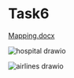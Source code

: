 # Task6
[Mapping.docx](https://github.com/user-attachments/files/17383694/Mapping.docx)


![hospital drawio](https://github.com/user-attachments/assets/6453b0e4-4194-4de5-a533-d91699f923bd)



![airlines drawio](https://github.com/user-attachments/assets/3f406648-3f1f-4863-a616-af714f34d36c)
